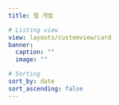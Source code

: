 ```yaml
---
title: 웹 개발

# Listing view
view: layouts/customview/card
banner:
  caption: ""
  image: ""

# Sorting
sort_by: date
sort_ascending: false
---
```

